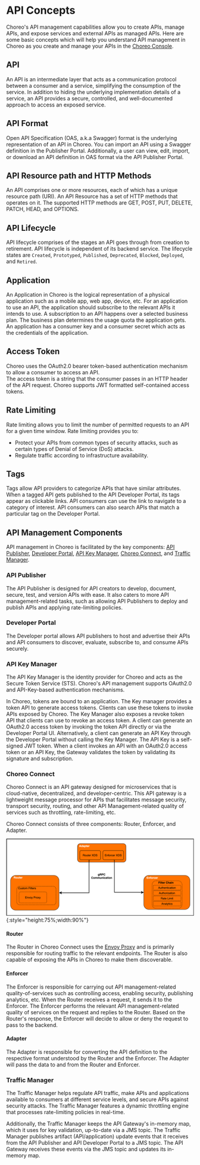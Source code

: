 # API Concepts
Choreo's API management capabilities allow you to create APIs, manage APIs, and expose services and external APIs as managed APIs. Here are some basic concepts which will help you understand API management in Choreo as you create and manage your APIs in the [Choreo Console]({{choreo_console}}).
 
## API
An API is an intermediate layer that acts as a communication protocol between a consumer and a service, simplifying the consumption of the service. In addition to hiding the underlying implementation details of a service, an API provides a secure, controlled, and well-documented approach to access an exposed service.

## API Format
Open API Specification (OAS, a.k.a Swagger) format is the underlying representation of an API in Choreo. You can import an API using a Swagger definition in the Publisher Portal. Additionally, a user can view, edit, import, or download an API definition in OAS format via the API Publisher Portal.

## API Resource path and HTTP Methods
An API comprises one or more resources, each of which has a unique resource path (URI). An API Resource has a set of HTTP methods that operates on it. The supported HTTP methods are GET, POST, PUT, DELETE, PATCH, HEAD, and OPTIONS.

## API Lifecycle
API lifecycle comprises of the stages an API goes through from creation to retirement. API lifecycle is independent of its backend service. The lifecycle states are `Created`, `Prototyped`, `Published`, `Deprecated`, `Blocked`, `Deployed`, and `Retired`.

## Application
An Application in Choreo is the logical representation of a physical application such as a mobile app, web app, device, etc. For an application to use an API, the application should subscribe to the relevant APIs it intends to use. A subscription to an API happens over a selected business plan.  The business plan determines the usage quota the application gets. An application has a consumer key and a consumer secret which acts as the credentials of the application.

## Access Token
Choreo uses the OAuth2.0 bearer token-based authentication mechanism to allow a consumer to access an API.  
The access token is a string that the consumer passes in an HTTP header of the API request. Choreo supports JWT formatted self-contained access tokens.

## Rate Limiting
Rate limiting allows you to limit the number of permitted requests to an API for a given time window. Rate limiting provides you to:

   - Protect your APIs from common types of security attacks, such as certain types of Denial of Service (DoS) attacks.
   - Regulate traffic according to infrastructure availability.
   
##  Tags
Tags allow API providers to categorize APIs that have similar attributes. When a tagged API gets published to the API Developer Portal, its tags appear as clickable links. API consumers can use the link to navigate to a category of interest. API consumers can also search APIs that match a particular tag on the Developer Portal.

## API Management Components
API management in Choreo is facilitated by the key components: [API Publisher](#api-publisher), [Developer Portal](#developer-portal), [API Key Manager](#api-key-manager), [Choreo Connect](#choreo-connect), and [Traffic Manager](#traffic-manager).  

### API Publisher 
The API Publisher is designed for API creators to develop, document, secure, test, and version APIs with ease. It also caters to more API management-related tasks, such as allowing API Publishers to deploy and publish APIs and applying rate-limiting policies.

### Developer Portal
The Developer portal allows API publishers to host and advertise their APIs and API consumers to discover, evaluate, subscribe to, and consume APIs securely.

### API Key Manager
The API Key Manager is the identity provider for Choreo and acts as the Secure Token Service (STS). Choreo's API management supports OAuth2.0 and API-Key-based authentication mechanisms.

In Choreo, tokens are bound to an application. The Key manager provides a token API to generate access tokens. Clients can use these tokens to invoke APIs exposed by Choreo. The Key Manager also exposes a revoke token API that clients can use to revoke an access token. A client can generate an OAuth2.0 access token by invoking the token API directly or via the Developer Portal UI. Alternatively, a client can generate an API Key through the Developer Portal without calling the Key Manager. The API Key is a self-signed JWT token. When a client invokes an API with an OAuth2.0 access token or an API Key, the Gateway validates the token by validating its signature and subscription.

### Choreo Connect

Choreo Connect is an API gateway designed for microservices that is cloud-native, decentralized, and developer-centric. This API gateway is a lightweight message processor for APIs that facilitates message security, transport security, routing, and other API Management-related quality of services such as throttling, rate-limiting, etc.

Choreo Connect consists of three components: Router, Enforcer, and Adapter.

![Choreo Connect](../assets/img/apis/choreo-connect.png){:style="height:75%;width:90%"}

#### Router

The Router in Choreo Connect uses the [Envoy Proxy](https://www.envoyproxy.io/) and is primarily responsible for routing traffic to the relevant endpoints. The Router is also capable of exposing the APIs in Choreo to make them discoverable.

#### Enforcer

The Enforcer is responsible for carrying out API management-related quality-of-services such as controlling access, enabling security, publishing analytics, etc. When the Router receives a request, it sends it to the Enforcer. The Enforcer performs the relevant API management-related quality of services on the request and replies to the Router. Based on the Router's response, the Enforcer will decide to allow or deny the request to pass to the backend.

#### Adapter 

The Adapter is responsible for converting the API definition to the respective format understood by the Router and the Enforcer. The Adapter will pass the data to and from the Router and Enforcer.

### Traffic Manager 

The Traffic Manager helps regulate API traffic, make APIs and applications available to consumers at different service levels, and secure APIs against security attacks. The Traffic Manager features a dynamic throttling engine that processes rate-limiting policies in real-time. 

Additionally,  the Traffic Manager keeps the API Gateway's in-memory map, which it uses for key validation, up-to-date via a JMS topic. The Traffic Manager publishes artifact (API/application) update events that it receives from the API Publisher and API Developer Portal to a JMS topic. The API Gateway receives these events via the JMS topic and updates its in-memory map.